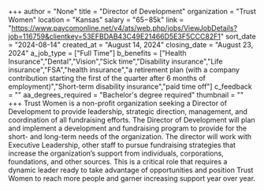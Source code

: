 +++
author = "None"
title = "Director of Development"
organization = "Trust Women"
location = "Kansas"
salary = "$65-$85k"
link = "https://www.paycomonline.net/v4/ats/web.php/jobs/ViewJobDetails?job=116759&clientkey=53EFBDAB43C49E21466D5E3F5CCC82F1"
sort_date = "2024-08-14"
created_at = "August 14, 2024"
closing_date = "August 23, 2024"
a_job_type = ["Full Time"]
b_benefits = ["Health Insurance","Dental","Vision","Sick time","Disability insurance","Life insurance","FSA","health insurance","a retirement plan (with a company contribution starting the first of the quarter after 6 months of employment)","Short-term disability insurance","paid time off"]
c_feedback = ""
aa_degrees_required = "Bachelor's degree required"
thumbnail = ""
+++
Trust Women is a non-profit organization seeking a Director of Development to provide leadership, strategic direction, management, and coordination of all fundraising efforts. The Director of Development will plan and implement a development and fundraising program to provide for the short- and long-term needs of the organization. The director will work with Executive Leadership, other staff to pursue fundraising strategies that increase the organization’s support from individuals, corporations, foundations, and other sources. 
This is a critical role that requires a dynamic leader ready to take advantage of opportunities and position Trust Women to reach more people and garner increasing support year over year. 
